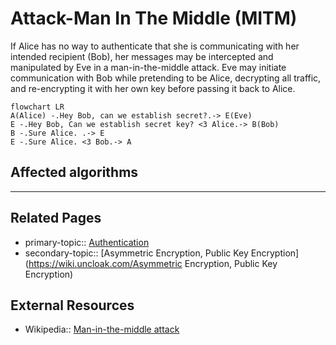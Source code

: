 # Attack-Man In The Middle (MITM)
If Alice has no way to authenticate that she is communicating with her intended recipient (Bob), her messages may be intercepted and manipulated by Eve in a man-in-the-middle attack. Eve may initiate communication with Bob while pretending to be Alice, decrypting all traffic, and re-encrypting it with her own key before passing it back to Alice.
```mermaid
flowchart LR
A(Alice) -.Hey Bob, can we establish secret?.-> E(Eve)
E -.Hey Bob, Can we establish secret key? <3 Alice.-> B(Bob)
B -.Sure Alice. .-> E
E -.Sure Alice. <3 Bob.-> A
```

## Affected algorithms

---
## Related Pages
- primary-topic:: [Authentication](https://wiki.uncloak.com/Authentication)
- secondary-topic:: [Asymmetric Encryption, Public Key Encryption](https://wiki.uncloak.com/Asymmetric Encryption, Public Key Encryption)

## External Resources
- Wikipedia:: [Man-in-the-middle attack](https://en.wikipedia.org/wiki/Man-in-the-middle_attack)